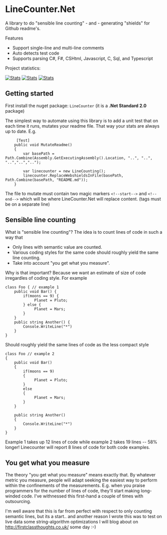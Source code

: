 # LineCounter.Net
A library to do "sensible line counting" - and - generating "shields" for Github readme's. 

Features

* Support single-line and multi-line comments
* Auto detects test code
* Supports parsing C#, F#, CSHtml, Javascript, C, Sql, and Typescript

Project statistics:
<!--start-->
[![Stats](https://img.shields.io/badge/Code_lines-0-ff69b4.svg)]()
[![Stats](https://img.shields.io/badge/Test_lines-0-69ffb4.svg)]()
[![Stats](https://img.shields.io/badge/Doc_lines-84-ffb469.svg)]()
<!--end-->


## Getting started

First install the nuget package: `LineCounter` (it is a **.Net Standard 2.0** package)

The simplest way to automate using this library is to add a unit test that on each time it runs, mutates your readme file. That way your stats are always up to date. E.g. 

         [Test]
        public void MutateReadme()
        {
            var basePath = Path.Combine(Assembly.GetExecutingAssembly().Location, "..", "..", "..","..","..");
            
            var linecounter = new LineCounting();
            linecounter.ReplaceWebshieldsInFile(basePath, Path.Combine(basePath, "README.md"));
        }

The file to mutate must contain two magic markers `<!--start-->` and `<!--end-->` which will be where LineCounter.Net will replace content. (tags must be on a separate line)



## Sensible line counting
What is "sensible line counting"? The idea is to count lines of code in such a way that 

  * Only lines with semantic value are counted.
  * Various coding styles for the same code should roughly yield the same line counting.
  * Take into account "you get what you measure".
    
Why is that important? Because we want an estimate of size of code irregardles of coding style. For example

    class Foo { // example 1
        public void Bar() {
            if(moons == 9) {
                 Planet = Pluto;
            } else {
                 Planet = Mars;
            }
        }
        public string Another() {
            Console.WriteLine("*")
        }
    }

Should roughly yield the same lines of code as the less compact style

    class Foo // example 2
    {
        public void Bar() 
        {
            if(moons == 9) 
            {
                 Planet = Pluto;
            } 
            else 
            {
                 Planet = Mars;
            }
        }
        
        public string Another() 
        {
            Console.WriteLine("*")
        }
    }


Example 1 takes up 12 lines of code while example 2 takes 19 lines -- 58% longer! Linecounter will report 8 lines of code for both code examples.



## You get what you measure

The theory "you get what you measure" means exactly that. By whatever metric you measure, people will adapt seeking the easiest way to perform within the confinements of the measurements. 
E.g. when you praise programmers for the number of lines of code, they'll start making long-winded code. 
I've withnessed this first-hand a couple of times with outsourcing. 

I'm well aware that this is far from perfect with respect to only counting semantic lines, but its a start.. and another reason I wrote this was to test on live data some string-algorithm optimizations I will blog about on http://firstclassthoughts.co.uk/ some day :-)


